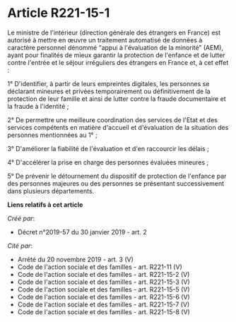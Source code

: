 # Article R221-15-1

Le ministre de l'intérieur (direction générale des étrangers en France) est autorisé à mettre en œuvre un traitement
automatisé de données à caractère personnel dénommé “appui à l'évaluation de la minorité” (AEM), ayant pour finalités de
mieux garantir la protection de l'enfance et de lutter contre l'entrée et le séjour irréguliers des étrangers en France et, à
cet effet :

1° D'identifier, à partir de leurs empreintes digitales, les personnes se déclarant mineures et privées temporairement ou
définitivement de la protection de leur famille et ainsi de lutter contre la fraude documentaire et la fraude à l'identité ;

2° De permettre une meilleure coordination des services de l'Etat et des services compétents en matière d'accueil et
d'évaluation de la situation des personnes mentionnées au 1° ;

3° D'améliorer la fiabilité de l'évaluation et d'en raccourcir les délais ;

4° D'accélérer la prise en charge des personnes évaluées mineures ;

5° De prévenir le détournement du dispositif de protection de l'enfance par des personnes majeures ou des personnes se
présentant successivement dans plusieurs départements.

**Liens relatifs à cet article**

_Créé par_:

  - Décret n°2019-57 du 30 janvier 2019 - art. 2

_Cité par_:

  - Arrêté du 20 novembre 2019 - art. 3 (V)
  - Code de l'action sociale et des familles - art. R221-11 (V)
  - Code de l'action sociale et des familles - art. R221-15-2 (V)
  - Code de l'action sociale et des familles - art. R221-15-3 (V)
  - Code de l'action sociale et des familles - art. R221-15-5 (V)
  - Code de l'action sociale et des familles - art. R221-15-6 (V)
  - Code de l'action sociale et des familles - art. R221-15-7 (V)
  - Code de l'action sociale et des familles - art. R221-15-8 (V)
